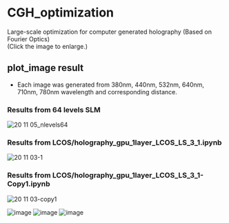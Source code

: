 # CGH_optimization
Large-scale optimization for computer generated holography (Based on Fourier Optics)  
(Click the image to enlarge.)

## plot_image result

* Each image was generated from 380nm, 440nm, 532nm, 640nm, 710nm, 780nm wavelength and corresponding distance.

### Results from 64 levels SLM
![20 11 05_nlevels64](https://user-images.githubusercontent.com/63335900/98204376-4a1f4800-1f79-11eb-8459-080763654179.png)

### Results from LCOS/holography_gpu_1layer_LCOS_LS_3_1.ipynb
![20 11 03-1](https://user-images.githubusercontent.com/63335900/97987382-838f7080-1e1e-11eb-817c-238ae78dbe55.png)

### Results from LCOS/holography_gpu_1layer_LCOS_LS_3_1-Copy1.ipynb
![20 11 03-copy1](https://user-images.githubusercontent.com/63335900/97987766-31028400-1e1f-11eb-8742-6cc8f00110ea.png)

![image](https://user-images.githubusercontent.com/63335900/150269492-0aa567af-c257-49b0-8ada-e1cbddddedb5.png)
![image](https://user-images.githubusercontent.com/63335900/150269524-7de5a951-f558-4436-baa8-e2128de6c756.png)
![image](https://user-images.githubusercontent.com/63335900/150269592-822f1926-f236-4594-bacd-1331b4300440.png)
